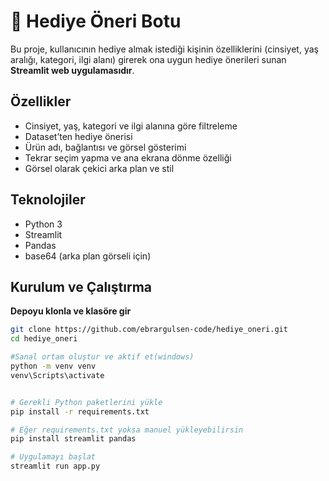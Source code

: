 # 🎁 Hediye Öneri Botu

Bu proje, kullanıcının hediye almak istediği kişinin özelliklerini (cinsiyet, yaş aralığı, kategori, ilgi alanı) girerek ona uygun hediye önerileri sunan **Streamlit web uygulamasıdır**.


## Özellikler
- Cinsiyet, yaş, kategori ve ilgi alanına göre filtreleme
- Dataset’ten hediye önerisi
- Ürün adı, bağlantısı ve görsel gösterimi
- Tekrar seçim yapma ve ana ekrana dönme özelliği
- Görsel olarak çekici arka plan ve stil


## Teknolojiler
- Python 3
- Streamlit
- Pandas
- base64 (arka plan görseli için)

## Kurulum ve Çalıştırma

**Depoyu klonla ve klasöre gir**

```bash
git clone https://github.com/ebrargulsen-code/hediye_oneri.git
cd hediye_oneri

#Sanal ortam oluştur ve aktif et(windows)
python -m venv venv
venv\Scripts\activate


# Gerekli Python paketlerini yükle
pip install -r requirements.txt

# Eğer requirements.txt yoksa manuel yükleyebilirsin
pip install streamlit pandas

# Uygulamayı başlat
streamlit run app.py


